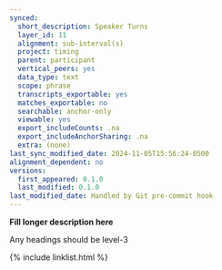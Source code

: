 ```yaml
---
synced:
  short_description: Speaker Turns
  layer_id: 11
  alignment: sub-interval(s)
  project: timing
  parent: participant
  vertical_peers: yes
  data_type: text
  scope: phrase
  transcripts_exportable: yes
  matches_exportable: no
  searchable: anchor-only
  viewable: yes
  export_includeCounts: .na
  export_includeAnchorSharing: .na
  extra: (none)
last_sync_modified_date: 2024-11-05T15:56:24-0500
alignment_dependent: no
versions:
  first_appeared: 0.1.0
  last_modified: 0.1.0
last_modified_date: Handled by Git pre-commit hook
---
```


**Fill longer description here**

Any headings should be level-3


{% include linklist.html %}
